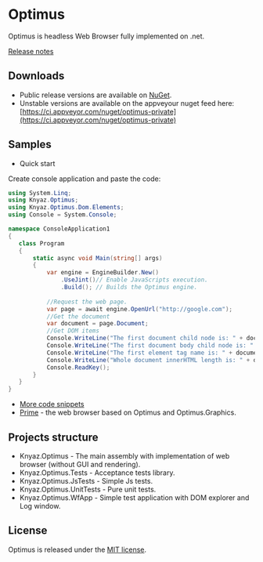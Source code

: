 # Optimus

Optimus is headless Web Browser fully implemented on .net.

[Release notes](CHANGELOG.md)

## Downloads

 - Public release versions are available on [NuGet](https://www.nuget.org/packages/Knyaz.Optimus).
 - Unstable versions are available on the appveyour nuget feed here: [https://ci.appveyor.com/nuget/optimus-private](https://ci.appveyor.com/nuget/optimus-private)

## Samples
 - Quick start
 
 Create console application and paste the code:
 ```c#
using System.Linq;
using Knyaz.Optimus;
using Knyaz.Optimus.Dom.Elements;
using Console = System.Console;

namespace ConsoleApplication1
{
	class Program
	{
		static async void Main(string[] args)
		{
			var engine = EngineBuilder.New()
			    .UseJint()// Enable JavaScripts execution.
			    .Build(); // Builds the Optimus engine.
        
			//Request the web page.
			var page = await engine.OpenUrl("http://google.com");
			//Get the document
			var document = page.Document;
			//Get DOM items
			Console.WriteLine("The first document child node is: " + document.FirstChild);
			Console.WriteLine("The first document body child node is: " + document.Body.FirstChild);
			Console.WriteLine("The first element tag name is: " + document.ChildNodes.OfType<HtmlElement>().First().TagName);
			Console.WriteLine("Whole document innerHTML length is: " + document.DocumentElement.InnerHTML.Length);
			Console.ReadKey();
		}
	}
}
```


 - [More code snippets](docs/snippets.md)
 - [Prime](https://github.com/RusKnyaz/Prime) - the web browser based on Optimus and Optimus.Graphics.

## Projects structure

 - Knyaz.Optimus - The main assembly with implementation of web browser (without GUI and rendering).
 - Knyaz.Optimus.Tests - Acceptance tests library.
 - Knyaz.Optimus.JsTests - Simple Js tests. 
 - Knyaz.Optimus.UnitTests - Pure unit tests.
 - Knyaz.Optimus.WfApp - Simple test application with DOM explorer and Log window.
 
## License

Optimus is released under the [MIT license](https://raw.githubusercontent.com/RusKnyaz/Optimus/develop/LICENSE.txt).

